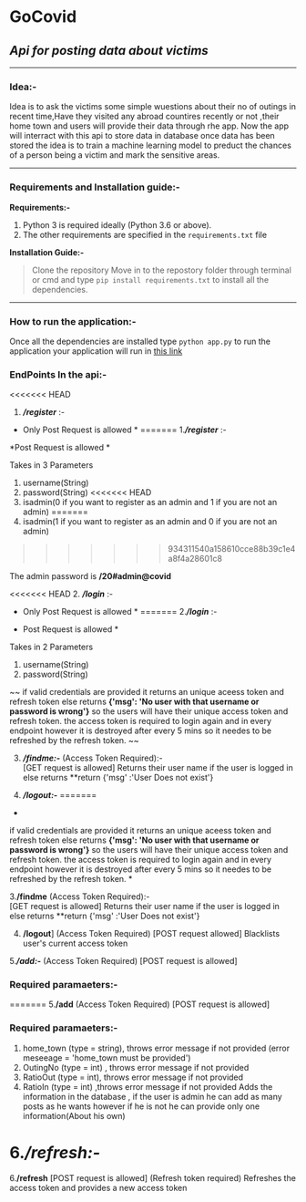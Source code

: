 # GoCovid
## *Api for posting data about victims*
---
### Idea:-

Idea is to ask the victims some simple wuestions about their no of outings in recent time,Have they visited any abroad countires recently or not
,their home town and users will provide their data through rhe app. Now the app will interract with this api to store data in database once data 
has been stored the idea is to train a machine learning model to preduct the chances of a person being a victim and mark the sensitive areas.

---
### Requirements and Installation guide:-
 
 **Requirements:-**

1. Python 3 is required ideally (Python 3.6 or above).
2. The other requirements are specified in the ```requirements.txt``` file

**Installation Guide:-**
> Clone the repository 
> Move in to the repostory folder through terminal or cmd and type 
> ```pip install requirements.txt``` to install all the dependencies.
---

### How to run the application:-

Once all the dependencies are installed type ```python app.py``` to run the application your application will run in [this link](http://127.0.0.1:5000) 

### EndPoints In the api:-


<<<<<<< HEAD
1. ***/register*** :-

  * Only Post Request is allowed *
=======
1.***/register*** :-

  *Post Request is allowed *

Takes in 3 Parameters
1. username(String)
2. password(String)
<<<<<<< HEAD
3. isadmin(0 if you want to register as an admin and 1 if you are not an admin) 
=======
3. isadmin(1 if you want to register as an admin and 0 if you are not an admin) 
>>>>>>> 934311540a158610cce88b39c1e4a8f4a28601c8

The admin password is **/20#admin@covid**


<<<<<<< HEAD
2. ***/login*** :-

  * Only Post Request is allowed *
=======
2.***/login*** :-

  * Post Request is allowed *

Takes in 2 Parameters
1. username(String)
2. password(String)

~~
if valid credentials are provided it returns an unique aceess token and refresh token else returns **{'msg': 'No user with that username or password is wrong'}**
so the users will have their unique access token and refresh token.
the access token is required to login again and in every endpoint however it is destroyed after every 5 mins
so it needes to be refreshed by the refresh token. ~~


3. ***/findme:-***
  (Access Token Required):-  
  [GET request is allowed]
  Returns their user name if the user is logged in else returns **return {'msg' :'User Does not exist'} 

4. ***/logout:-***
=======
*
if valid credentials are provided it returns an unique aceess token and refresh token else returns **{'msg': 'No user with that username or password is wrong'}**
so the users will have their unique access token and refresh token.
the access token is required to login again and in every endpoint however it is destroyed after every 5 mins
so it needes to be refreshed by the refresh token.  *


3.**/findme**
  (Access Token Required):-  
  [GET request is allowed]
  Returns their user name if the user is logged in else returns **return {'msg' :'User Does not exist'}  

4. **/logout**]
  (Access Token Required)
  [POST request allowed]
  Blacklists user's current access token
  
5.***/add:-***
  (Access Token Required)
  [POST request is allowed]
  ### Required paramaeters:-
=======
5.**/add**
  (Access Token Required)
  [POST request is allowed]
  
  ### Required paramaeters:-
  1. home_town (type = string), throws error message if not provided (error meseeage = 'home_town must be provided')
  2. OutingNo (type = int) , throws error message if not provided
  3. RatioOut (type = int), throws error message if not provided
  4. RatioIn (type = int) ,throws error message if not provided
Adds the information in the database , if the user is admin he can add as many posts as he wants however if he is not he can provide only one information(About his own)  

6.***/refresh:-***
=======
6.**/refresh**
  [POST request is allowed]
  (Refresh token required)
  Refreshes the access token and provides a new access token











